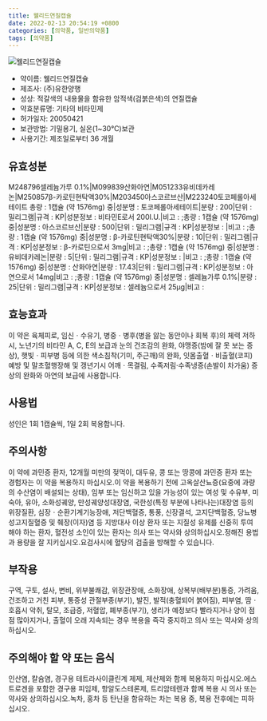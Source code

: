 ```yaml
---
title: 웰리드연질캡슐
date: 2022-02-13 20:54:19 +0800
categories: [의약품, 일반의약품]
tags: [의약품]
---
```

![웰리드연질캡슐](https://nedrug.mfds.go.kr/pbp/cmn/itemImageDownload/147428292906000081)

- 약이름: 웰리드연질캡슐
- 제조사: (주)유한양행
- 성상: 적갈색의 내용물을 함유한 암적색(검붉은색)의 연질캡슐
- 약효분류명: 기타의 비타민제
- 허가일자: 20050421
- 보관방법: 기밀용기, 실온(1~30℃)보관
- 사용기간: 제조일로부터 36 개월
## 유효성분
M248796셀레늄가루 0.1%|M099839산화아연|M051233유비데카레논|M250857β-카로틴현탁액30%|M203450아스코르브산|M223240토코페롤아세테이트
총량 : 1캡슐 (약 1576mg) 중|성분명 : 토코페롤아세테이트|분량 : 200|단위 : 밀리그램|규격 : KP|성분정보 : 비타민E로서 200I.U.|비고 : ;총량 : 1캡슐 (약 1576mg) 중|성분명 : 아스코르브산|분량 : 500|단위 : 밀리그램|규격 : KP|성분정보 : |비고 : ;총량 : 1캡슐 (약 1576mg) 중|성분명 : β-카로틴현탁액30%|분량 : 10|단위 : 밀리그램|규격 : KP|성분정보 : β-카로틴으로서 3mg|비고 : ;총량 : 1캡슐 (약 1576mg) 중|성분명 : 유비데카레논|분량 : 5|단위 : 밀리그램|규격 : KP|성분정보 : |비고 : ;총량 : 1캡슐 (약 1576mg) 중|성분명 : 산화아연|분량 : 17.43|단위 : 밀리그램|규격 : KP|성분정보 : 아연으로서 14mg|비고 : ;총량 : 1캡슐 (약 1576mg) 중|성분명 : 셀레늄가루 0.1%|분량 : 25|단위 : 밀리그램|규격 : KP|성분정보 : 셀레늄으로서 25μg|비고 :
## 효능효과
이 약은 육체피로, 임신ㆍ수유기, 병중ㆍ병후(병을 앓는 동안이나 회복 후)의 체력 저하 시, 노년기의 비타민 A, C, E의 보급과 눈의 건조감의 완화, 야맹증(밤에 잘 못 보는 증상), 햇빛ㆍ피부병 등에 의한 색소침착(기미, 주근깨)의 완화, 잇몸출혈ㆍ비출혈(코피) 예방 및 말초혈행장해 및 갱년기시 어깨ㆍ목결림, 수족저림·수족냉증(손발이 차가움) 증상의 완화와 아연의 보급에 사용합니다.
## 사용법
성인은 1회 1캡슐씩, 1일 2회 복용합니다.
## 주의사항
이 약에 과민증 환자, 12개월 미만의 젖먹이, 대두유, 콩 또는 땅콩에 과민증 환자 또는 경험자는 이 약을 복용하지 마십시오.이 약을 복용하기 전에 고옥살산뇨증(요중에 과량의 수산염이 배설되는 상태), 임부 또는 임신하고 있을 가능성이 있는 여성 및 수유부, 미숙아, 유아, 소화성궤양, 만성궤양성대장염, 국한성(특정 부분에 나타나는)대장염 등의 위장질환, 심장ㆍ순환기계기능장애, 저단백혈증, 통풍, 신장결석, 고지단백혈증, 당뇨병성고지질혈증 및 췌장(이자)염 등 지방대사 이상 환자 또는 지질성 유제를 신중히 투여해야 하는 환자, 혈전성 소인이 있는 환자는 의사 또는 약사와 상의하십시오.정해진 용법과 용량을 잘 지키십시오.요검사시에 혈당의 검출을 방해할 수 있습니다.
## 부작용
구역, 구토, 설사, 변비, 위부불쾌감, 위장관장애, 소화장애, 상복부(배부분)통증, 가려움, 건조하고 거친 피부, 통증성 관절부종(부기), 발진, 발적(충혈되어 붉어짐), 피부염, 땀ㆍ호흡시 악취, 탈모, 조급증, 저혈압, 폐부종(부기), 생리가 예정보다 빨라지거나 양이 점점 많아지거나, 출혈이 오래 지속되는 경우 복용을 즉각 중지하고 의사 또는 약사와 상의하십시오.
## 주의해야 할 약 또는 음식
인산염, 칼슘염, 경구용 테트라사이클린계 제제, 제산제와 함께 복용하지 마십시오.에스트로겐을 포함한 경구용 피임제, 항알도스테론제, 트리암테렌과 함께 복용 시 의사 또는 약사와 상의하십시오.녹차, 홍차 등 탄닌을 함유하는 차는 복용 중, 복용 전후에는 피하십시오.
